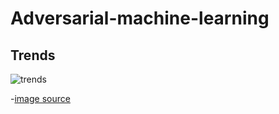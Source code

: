 # Adversarial-machine-learning

## Trends
![trends](https://nicholas.carlini.com/writing/2019/advex_plot.png)

-[image source](https://nicholas.carlini.com/writing/2019/all-adversarial-example-papers.html)
